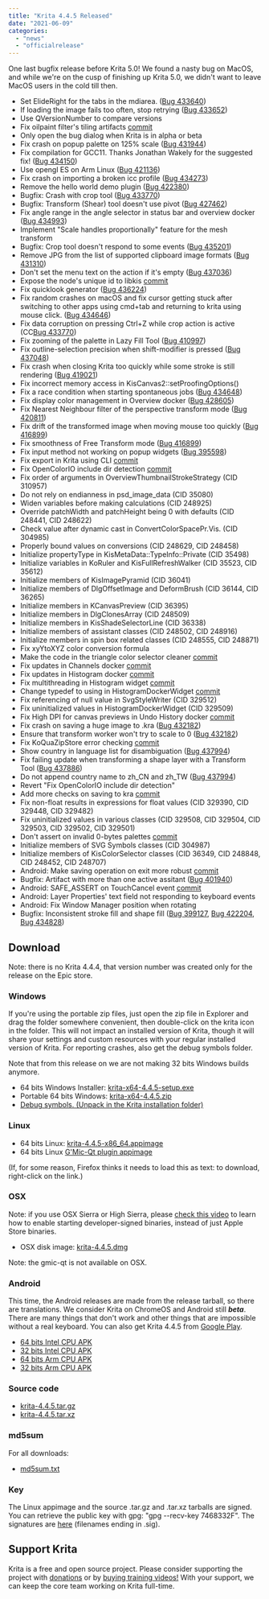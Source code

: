 ```yaml
---
title: "Krita 4.4.5 Released"
date: "2021-06-09"
categories: 
  - "news"
  - "officialrelease"
---
```


One last bugfix release before Krita 5.0! We found a nasty bug on MacOS, and while we're on the cusp of finishing up Krita 5.0, we didn't want to leave MacOS users in the cold till then.

- Set ElideRight for the tabs in the mdiarea. ([Bug 433640](https://bugs.kde.org/show_bug.cgi?id=433640))
- If loading the image fails too often, stop retrying ([Bug 433652](https://bugs.kde.org/show_bug.cgi?id=433652))
- Use QVersionNumber to compare versions
- Fix oilpaint filter's tiling artifacts [commit](https://invent.kde.org/graphics/krita/-/commit/d08414a8e9017d98e969c5b6e9c4b68b2f973d65)
- Only open the bug dialog when Krita is in alpha or beta
- Fix crash on popup palette on 125% scale ([Bug 431944](https://bugs.kde.org/show_bug.cgi?id=431944))
- Fix compilation for GCC11. Thanks Jonathan Wakely for the suggested fix! ([Bug 434150](https://bugs.kde.org/show_bug.cgi?id=434150))
- Use opengl ES on Arm Linux ([Bug 421136](https://bugs.kde.org/show_bug.cgi?id=421136))
- Fix crash on importing a broken icc profile ([Bug 434273](https://bugs.kde.org/show_bug.cgi?id=434273))
- Remove the hello world demo plugin ([Bug 422380](https://bugs.kde.org/show_bug.cgi?id=422380))
- Bugfix: Crash with crop tool ([Bug 433770](https://bugs.kde.org/show_bug.cgi?id=433770))
- Bugfix: Transform (Shear) tool doesn't use pivot ([Bug 427462](https://bugs.kde.org/show_bug.cgi?id=427462))
- Fix angle range in the angle selector in status bar and overview docker ([Bug 434993](https://bugs.kde.org/show_bug.cgi?id=434993))
- Implement "Scale handles proportionally" feature for the mesh transform
- Bugfix: Crop tool doesn't respond to some events ([Bug 435201](https://bugs.kde.org/show_bug.cgi?id=435201))
- Remove JPG from the list of supported clipboard image formats ([Bug 431310](https://bugs.kde.org/show_bug.cgi?id=431310))
- Don't set the menu text on the action if it's empty ([Bug 437036](https://bugs.kde.org/show_bug.cgi?id=437036))
- Expose the node's unique id to libkis [commit](https://invent.kde.org/graphics/krita/-/commit/57f0af27d358e21ffdaf8af5a38a196df1565dcf)
- Fix quicklook generator ([Bug 436224](https://bugs.kde.org/show_bug.cgi?id=436224))
- Fix random crashes on macOS and fix cursor getting stuck after switching to other apps using cmd+tab and returning to krita using mouse click. ([Bug 434646](https://bugs.kde.org/show_bug.cgi?id=434646))
- Fix data corruption on pressing Ctrl+Z while crop action is active (CC[Bug 433770](https://bugs.kde.org/show_bug.cgi?id=433770))
- Fix zooming of the palette in Lazy Fill Tool ([Bug 410997](https://bugs.kde.org/show_bug.cgi?id=410997))
- Fix outline-selection precision when shift-modifier is pressed ([Bug 437048](https://bugs.kde.org/show_bug.cgi?id=437048))
- Fix crash when closing Krita too quickly while some stroke is still rendering ([Bug 419021](https://bugs.kde.org/show_bug.cgi?id=419021))
- Fix incorrect memory access in KisCanvas2::setProofingOptions()
- Fix a race condition when starting spontaneous jobs ([Bug 434648](https://bugs.kde.org/show_bug.cgi?id=434648))
- Fix display color management in Overview docker ([Bug 428605](https://bugs.kde.org/show_bug.cgi?id=428605))
- Fix Nearest Neighbour filter of the perspective transform mode ([Bug 420811](https://bugs.kde.org/show_bug.cgi?id=420811))
- Fix drift of the transformed image when moving mouse too quickly ([Bug 416899](https://bugs.kde.org/show_bug.cgi?id=416899))
- Fix smoothness of Free Transform mode ([Bug 416899](https://bugs.kde.org/show_bug.cgi?id=416899))
- Fix input method not working on popup widgets ([Bug 395598](https://bugs.kde.org/show_bug.cgi?id=395598))
- Fix export in Krita using CLI [commit](https://invent.kde.org/graphics/krita/-/commit/38b9dfa668494c03a9d11b16e3f619ff3c4f27a8)
- Fix OpenColorIO include dir detection [commit](https://invent.kde.org/graphics/krita/-/commit/1c55fefecb85366feee7d101a343f31d3cfb8e5d)
- Fix order of arguments in OverviewThumbnailStrokeStrategy (CID 310957)
- Do not rely on endianness in psd\_image\_data (CID 35080)
- Widen variables before making calculations (CID 248925)
- Override patchWidth and patchHeight being 0 with defaults (CID 248441, CID 248622)
- Check value after dynamic cast in ConvertColorSpacePr.Vis. (CID 304985)
- Properly bound values on conversions (CID 248629, CID 248458)
- Initialize propertyType in KisMetaData::TypeInfo::Private (CID 35498)
- Initialize variables in KoRuler and KisFullRefreshWalker (CID 35523, CID 35612)
- Initialize members of KisImagePyramid (CID 36041)
- Initialize members of DlgOffsetImage and DeformBrush (CID 36144, CID 36265)
- Initialize members in KCanvasPreview (CID 36395)
- Initialize members in DlgClonesArray (CID 248509)
- Initialize members in KisShadeSelectorLine (CID 36338)
- Initialize members of assistant classes (CID 248502, CID 248916)
- Initialize members in spin box related classes (CID 248555, CID 248871)
- Fix xyYtoXYZ color conversion formula
- Make the code in the triangle color selector cleaner [commit](https://invent.kde.org/graphics/krita/-/commit/789edc1cf4fe7c2c885368337788c9db7e22d1c6)
- Fix updates in Channels docker [commit](https://invent.kde.org/graphics/krita/-/commit/cb81820599f35ffae4c4e41ce8039829ffec37d7)
- Fix updates in Histogram docker [commit](https://invent.kde.org/graphics/krita/-/commit/6ddf4a12db10510715b177e71768ea176b6327a2)
- Fix multithreading in Histogram widget [commit](https://invent.kde.org/graphics/krita/-/commit/04d8cf6c586877e76c174aff445fb726962a4984)
- Change typedef to using in HistogramDockerWidget [commit](https://invent.kde.org/graphics/krita/-/commit/4cfcf5e967a195af07c4f4c238183a147d513899)
- Fix referencing of null value in SvgStyleWriter (CID 329512)
- Fix uninitialized values in HistogramDockerWidget (CID 329509)
- Fix High DPI for canvas previews in Undo History docker [commit](https://invent.kde.org/graphics/krita/-/commit/7bfca14742ba2b99c42c33ef3978be1fb7fb868f)
- Fix crash on saving a huge image to .kra ([Bug 432182](https://bugs.kde.org/show_bug.cgi?id=432182))
- Ensure that transform worker won't try to scale to 0 ([Bug 432182](https://bugs.kde.org/show_bug.cgi?id=432182))
- Fix KoQuaZipStore error checking [commit](https://invent.kde.org/graphics/krita/-/commit/80f43d1ce4bb1305731cffc192c4e9907a88b986)
- Show country in language list for disambiguation ([Bug 437994](https://bugs.kde.org/show_bug.cgi?id=437994))
- Fix failing update when transforming a shape layer with a Transform Tool ([Bug 437886](https://bugs.kde.org/show_bug.cgi?id=437886))
- Do not append country name to zh\_CN and zh\_TW ([Bug 437994](https://bugs.kde.org/show_bug.cgi?id=437994))
- Revert "Fix OpenColorIO include dir detection"
- Add more checks on saving to kra [commit](https://invent.kde.org/graphics/krita/-/commit/d47163e4f7e99d790be7905b79b2ca94ef8ef675)
- Fix non-float results in expressions for float values (CID 329390, CID 329448, CID 329482)
- Fix uninitialized values in various classes (CID 329508, CID 329504, CID 329503, CID 329502, CID 329501)
- Don't assert on invalid 0-bytes palettes [commit](https://invent.kde.org/graphics/krita/-/commit/876d61fc8d2b0a3f76277a814ccc9f595f063c7d)
- Initialize members of SVG Symbols classes (CID 304987)
- Initialize members of KisColorSelector classes (CID 36349, CID 248848, CID 248452, CID 248707)
- Android: Make saving operation on exit more robust [commit](https://invent.kde.org/graphics/krita/-/commit/f248c032199be64e9ac4e172155434d793fdd212)
- Bugfix: Artifact with more than one active assitant ([Bug 401940](https://bugs.kde.org/show_bug.cgi?id=401940))
- Android: SAFE\_ASSERT on TouchCancel event [commit](https://invent.kde.org/graphics/krita/-/commit/adebed6735b94bbcd7945aeace304975f43e5667)
- Android: Layer Properties' text field not responding to keyboard events
- Android: Fix Window Manager position when rotating
- Bugfix: Inconsistent stroke fill and shape fill ([Bug 399127](https://bugs.kde.org/show_bug.cgi?id=399127), [Bug 422204](https://bugs.kde.org/show_bug.cgi?id=422204), [Bug 434828](https://bugs.kde.org/show_bug.cgi?id=434828))

## Download

Note: there is no Krita 4.4.4, that version number was created only for the release on the Epic store.

### Windows

If you're using the portable zip files, just open the zip file in Explorer and drag the folder somewhere convenient, then double-click on the krita icon in the folder. This will not impact an installed version of Krita, though it will share your settings and custom resources with your regular installed version of Krita. For reporting crashes, also get the debug symbols folder.

Note that from this release on we are not making 32 bits Windows builds anymore.

- 64 bits Windows Installer: [krita-x64-4.4.5-setup.exe](https://download.kde.org/stable/krita/4.4.5/krita-x64-4.4.5-setup.exe)
- Portable 64 bits Windows: [krita-x64-4.4.5.zip](https://download.kde.org/stable/krita/4.4.5/krita-x64-4.4.5.zip)
- [Debug symbols. (Unpack in the Krita installation folder)](https://download.kde.org/stable/krita/4.4.5/krita-x64-4.4.5-dbg.zip)

### Linux

- 64 bits Linux: [krita-4.4.5-x86\_64.appimage](https://download.kde.org/stable/krita/4.4.5/krita-4.4.5-x86_64.appimage)
- 64 bits Linux [G'Mic-Qt plugin appimage](https://download.kde.org/stable/krita/4.4.5/gmic_krita_qt-x86_64.appimage)

(If, for some reason, Firefox thinks it needs to load this as text: to download, right-click on the link.)

### OSX

Note: if you use OSX Sierra or High Sierra, please [check this video](https://www.youtube.com/watch?v=3py0kgq95Hk) to learn how to enable starting developer-signed binaries, instead of just Apple Store binaries.

- OSX disk image: [krita-4.4.5.dmg](https://download.kde.org/stable/krita/4.4.5/krita-4.4.5.dmg)

Note: the gmic-qt is not available on OSX.

### Android

This time, the Android releases are made from the release tarball, so there are translations. We consider Krita on ChromeOS and Android still **_beta_**. There are many things that don't work and other things that are impossible without a real keyboard. You can also get Krita 4.4.5 from [Google Play](https://play.google.com/store/apps/details?id=org.krita).

- [64 bits Intel CPU APK](https://download.kde.org/stable/krita/4.4.5/krita-x86_64-4.4.5-release.apk)
- [32 bits Intel CPU APK](https://download.kde.org/stable/krita/4.4.5/krita-x86-4.4.5-release.apk)
- [64 bits Arm CPU APK](https://download.kde.org/stable/krita/4.4.5/krita-arm64-v8a-4.4.5-release.apk)
- [32 bits Arm CPU APK](https://download.kde.org/stable/krita/4.4.5/krita-armeabi-v7a-4.4.5-release.apk)

### Source code

- [krita-4.4.5.tar.gz](https://download.kde.org/stable/krita/4.4.5/krita-4.4.5.tar.gz)
- [krita-4.4.5.tar.xz](https://download.kde.org/stable/krita/4.4.5/krita-4.4.5.tar.xz)

### md5sum

For all downloads:

- [md5sum.txt](https://download.kde.org/stable/krita/4.4.5/md5sum.txt)

### Key

The Linux appimage and the source .tar.gz and .tar.xz tarballs are signed. You can retrieve the public key with gpg: "gpg --recv-key 7468332F". The signatures are [here](https://download.kde.org/stable/krita/4.4.5/) (filenames ending in .sig).

## Support Krita

Krita is a free and open source project. Please consider supporting the project with [donations](https://fund.krita.org) or by [buying training videos!](/shop/) With your support, we can keep the core team working on Krita full-time.
